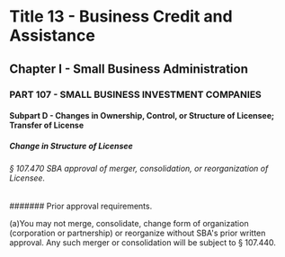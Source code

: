 
# Title 13 - Business Credit and Assistance
## Chapter I - Small Business Administration
### PART 107 - SMALL BUSINESS INVESTMENT COMPANIES
#### Subpart D - Changes in Ownership, Control, or Structure of Licensee; Transfer of License
##### Change in Structure of Licensee
###### § 107.470 SBA approval of merger, consolidation, or reorganization of Licensee.
####### Prior approval requirements.

(a)You may not merge, consolidate, change form of organization (corporation or partnership) or reorganize without SBA's prior written approval. Any such merger or consolidation will be subject to § 107.440.
